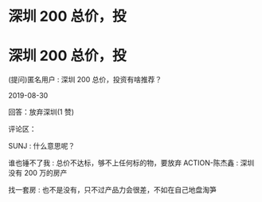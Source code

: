 # 深圳 200 总价，投

# 深圳 200 总价，投

(提问)匿名用户 : 深圳 200 总价，投资有啥推荐？

2019-08-30

回答：放弃深圳(1 赞)

评论区：

SUNJ : 什么意思呢？

谁也锤不了我 : 总价不达标，够不上任何标的物，要放弃 ACTION-陈杰鑫 : 深圳没有 200 万的房产

找一套房 : 也不是没有，只不过产品力会很差，不如在自己地盘淘笋